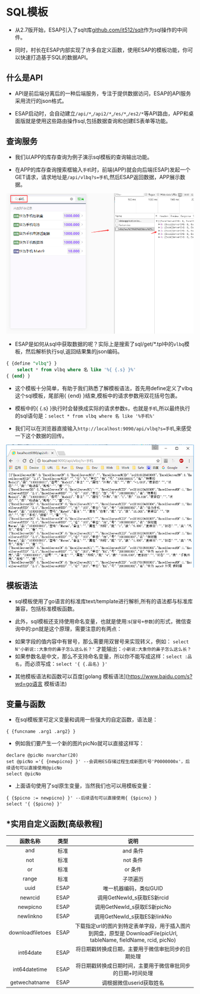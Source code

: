 # SQL模板
* 从2.7版开始，ESAP引入了sqlt库[github.com/it512/sqlt](https://github.com/it512/sqlt)作为sql操作的中间件。

* 同时，村长在ESAP内部实现了许多自定义函数，使用ESAP的模板功能，你可以快速打造基于SQL的数据API。

## 什么是API
* API是前后端分离后的一种后端服务，专注于提供数据访问，ESAP的API服务采用流行的json格式。

* ESAP启动时，会自动建立`/api/*`,`/api2/*`,`/es/*`,`/es2/*`等API路由，APP和桌面版就是使用这些路由操作sql,包括数据查询和创建ES表单等功能。

## 查询服务
* 我们以APP的库存查询为例子演示sql模板的查询输出功能。

* 在APP的库存查询搜索框输入`手机`时，前端(APP)就会向后端(ESAP)发起一个GET请求，请求地址是`/api/vlbq?s=手机`,然后ESAP返回数据，APP展示数据。

![](./img/sqlt1.png)

* ESAP是如何从sql中获取数据的呢？实际上是搜索了sql/get/*.tpl中的`vlbq`模板，然后解析执行sql,返回结果集的json编码。

```sql
{ {define "vlbq"} }
	select * from vlbq where 名 like '%{ {.s} }%'
{ {end} }
```

* 这个模板十分简单，有助于我们熟悉了解模板语法，首先用define定义了vlbq这个sql模板，尾部用{ {end} }结束,模板中的请求参数用双花括号包裹。

* 模板中的{ {.s} }执行时会替换成实际的请求参数s，也就是`手机`,所以最终执行的sql语句是：`select * from vlbq where 名 like '%手机%'`

* 我们可以在浏览器直接输入`http://localhost:9090/api/vlbq?s=手机`,来感受一下这个数据的回传。

![](./img/sqlt2.png)

## 模板语法
* sql模板使用了go语言的标准库text/template进行解析,所有的语法都与标准库兼容，包括标准模板函数。

* 此外，sql模板还支持使用命名变量，也就是使用:s(`冒号+参数`)的形式，微信查询中的:pn就是这个原理，需要注意的有两点：

 - 如果字段的值内容中有冒号，那么需要用双冒号来实现转义，例如： `select N'小新说::大象你的鼻子怎么这么长？'` 才能输出：`小新说:大象你的鼻子怎么这么长？`
 - 如果参数名是中文，那么不支持命名变量，所以你不能写成这样：`select :品名`，而必须写成：`select '{ {.品名} }'`

* 其他模板语法和函数可以百度[golang 模板语法](https://www.baidu.com/s?wd=go语言 模板语法)

## 变量与函数
* 在sql模板里可定义变量和调用一些强大的自定函数，语法是：
```
{ {funcname .arg1 .arg2} }
```

* 例如我们要产生一个新的图片picNo就可以直接这样写：
```
declare @picNo nvarchar(20)
set @picNo ='{ {newpicno} }' --会调用ES存储过程生成新图片号'P0000000x'，后续语句可以直接使用@picNo
select @picNo
```

* 上面语句使用了sql原生变量，当然我们也可以用模板变量：
```
{ {$picno := newpicno} }' --后续语句可以直接使用{ {$picno} }
select '{ {$picno} }'
```

## *实用自定义函数[高级教程]
|函数名称|类型|说明|
|:----:|:--:|:--:|
|and|标准|and 条件|
|not|标准|not 条件|
|or|标准|or 条件|
|range|标准|子项遍历|
|uuid|ESAP|唯一机器编码，类似GUID|
|newrcid|ESAP|调用GetNewId_s获取ES新rcid|
|newpicno|ESAP|调用GetNewId_s获取ES新picNo|
|newlinkno|ESAP|调用GetNewId_s获取ES新linkNo|
|downloadfiletoes|ESAP|下载指定url的图片到特定表单字段，用于插入图片到网盘，原型是 DownloadFile(picUrl, tableName, fieldName, rcid, picNo)|
|int64date|ESAP|将日期戳转换成日期，主要用于微信审批同步的日期处理|
|int64datetime|ESAP|将日期戳转换成日期时间，主要用于微信审批同步的日期+时间处理|
|getwechatname|ESAP|调根据微信userid获取姓名|
